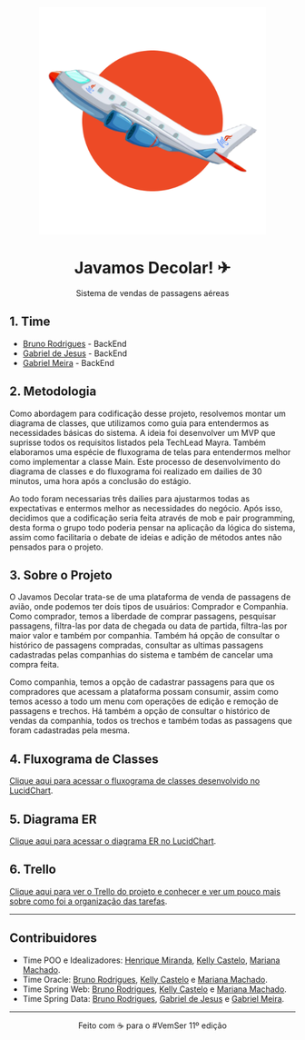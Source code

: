 <p align="center">
    <img src="images/logo.png" width="400">
</p>

<h1 align="center">Javamos Decolar! ✈</h1>
<p align="center">Sistema de vendas de passagens aéreas</p>

## 1. Time 

- [Bruno Rodrigues](https://github.com/brunorodriguesdias) - BackEnd
- [Gabriel de Jesus](https://github.com/gabrielSdejesus) - BackEnd
- [Gabriel Meira](https://github.com/Gabriel-Gomes-Meira) - BackEnd

## 2. Metodologia

Como abordagem para codificação desse projeto, resolvemos montar um diagrama de classes, 
que utilizamos como guia para entendermos as necessidades básicas do sistema. A ideia foi
desenvolver um MVP que suprisse todos os requisitos listados pela TechLead Mayra. Também elaboramos uma espécie 
de fluxograma de telas para entendermos melhor como implementar
a classe Main. Este processo de desenvolvimento do diagrama de classes e do fluxograma foi
realizado em dailies de 30 minutos, uma hora após a conclusão do estágio.

Ao todo foram necessarias três dailies para ajustarmos todas as expectativas e entermos melhor
as necessidades do negócio. Após isso, decidimos que a codificação seria feita através de mob e pair programming,
desta forma o grupo todo poderia pensar na aplicação da lógica do sistema, assim como facilitaria o debate de ideias e adição de
métodos antes não pensados para o projeto.

## 3. Sobre o Projeto

O Javamos Decolar trata-se de uma plataforma de venda de passagens de avião, onde podemos ter dois tipos de usuários: Comprador
e Companhia. Como comprador, temos a liberdade de comprar passagens, pesquisar passagens, filtra-las por data de chegada ou data
de partida, filtra-las por maior valor e também por companhia. Também há opção de consultar o histórico de passagens compradas,
consultar as ultimas passagens cadastradas pelas companhias do sistema e também de cancelar uma compra feita.

Como companhia, temos a opção de cadastrar passagens para que os compradores que acessam a plataforma possam consumir, assim como 
temos acesso a todo um menu com operações de edição e remoção de passagens e trechos. Há também a opção de consultar o histórico de
vendas da companhia, todos os trechos e também todas as passagens que foram cadastradas pela mesma.

## 4. Fluxograma de Classes

<a href="https://lucid.app/lucidchart/3af70d48-f1d4-4a57-ac5c-337591e39794/edit?viewport_loc=-279%2C104%2C2864%2C1536%2C0_0&invitationId=inv_037c3db8-56b7-499c-89bf-1c005dcd294b">Clique aqui para acessar o fluxograma de classes desenvolvido no LucidChart</a>.

## 5. Diagrama ER

<a href="https://lucid.app/lucidchart/2e81f5bd-cd54-4b25-8416-47a994d87fcc/edit?viewport_loc=52%2C-75%2C2318%2C1276%2C0_0&invitationId=inv_a6736357-686c-486b-8e63-1957c80c061b">Clique aqui para acessar o diagrama ER no LucidChart</a>.

## 6. Trello

<a href="https://trello.com/b/SVPpNl8j/spring-data">Clique aqui para ver o Trello do projeto e conhecer e ver um pouco mais sobre como foi a organização das tarefas</a>.

<hr>

## Contribuidores
* Time POO e Idealizadores: [Henrique Miranda](https://github.com/miranda-henrique), [Kelly Castelo](https://github.com/zam0k), [Mariana Machado](https://github.com/marimaccos).
* Time Oracle: [Bruno Rodrigues](https://github.com/brunorodriguesdias), [Kelly Castelo](https://github.com/zam0k) e [Mariana Machado](https://github.com/marimaccos).
* Time Spring Web: [Bruno Rodrigues](https://github.com/brunorodriguesdias), [Kelly Castelo](https://github.com/zam0k) e [Mariana Machado](https://github.com/marimaccos).
* Time Spring Data: [Bruno Rodrigues](https://github.com/brunorodriguesdias), [Gabriel de Jesus](https://github.com/gabrielSdejesus) e [Gabriel Meira](https://github.com/Gabriel-Gomes-Meira).
<hr>

<p align="center">Feito com ☕ para o #VemSer 11º edição</p>
